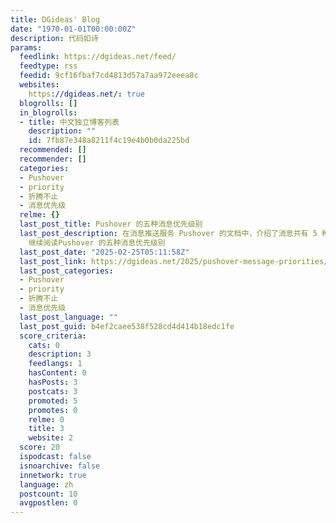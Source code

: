 ```yaml
---
title: DGideas' Blog
date: "1970-01-01T00:00:00Z"
description: 代码如诗
params:
  feedlink: https://dgideas.net/feed/
  feedtype: rss
  feedid: 9cf16fbaf7cd4813d57a7aa972eeea8c
  websites:
    https://dgideas.net/: true
  blogrolls: []
  in_blogrolls:
  - title: 中文独立博客列表
    description: ""
    id: 7fb87e348a8211f4c19e4b0b0da225bd
  recommended: []
  recommender: []
  categories:
  - Pushover
  - priority
  - 折腾不止
  - 消息优先级
  relme: {}
  last_post_title: Pushover 的五种消息优先级别
  last_post_description: 在消息推送服务 Pushover 的文档中，介绍了消息共有 5 种不同的优先级别（-2、-1、0、1 与 2）…
    继续阅读Pushover 的五种消息优先级别
  last_post_date: "2025-02-25T05:11:58Z"
  last_post_link: https://dgideas.net/2025/pushover-message-priorities/
  last_post_categories:
  - Pushover
  - priority
  - 折腾不止
  - 消息优先级
  last_post_language: ""
  last_post_guid: b4ef2caee538f528cd4d414b18edc1fe
  score_criteria:
    cats: 0
    description: 3
    feedlangs: 1
    hasContent: 0
    hasPosts: 3
    postcats: 3
    promoted: 5
    promotes: 0
    relme: 0
    title: 3
    website: 2
  score: 20
  ispodcast: false
  isnoarchive: false
  innetwork: true
  language: zh
  postcount: 10
  avgpostlen: 0
---
```

